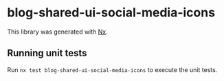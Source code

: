 # blog-shared-ui-social-media-icons

This library was generated with [Nx](https://nx.dev).

## Running unit tests

Run `nx test blog-shared-ui-social-media-icons` to execute the unit tests.
